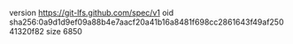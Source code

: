 version https://git-lfs.github.com/spec/v1
oid sha256:0a9d1d9ef09a88b4e7aacf20a41b16a8481f698cc2861643f49af25041320f82
size 6850
